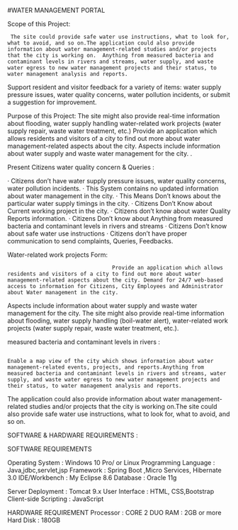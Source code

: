 #WATER MANAGEMENT PORTAL 

Scope of this Project:

     The site could provide safe water use instructions, what to look for, what to avoid, and so on.The application could also provide information about water management-related studies and/or projects that the city is working on.  Anything from measured bacteria and contaminant levels in rivers and streams, water supply, and waste water egress to new water management projects and their status, to water management analysis and reports.  
Support resident and visitor feedback for a variety of items: water supply pressure issues, water quality concerns, water pollution incidents, or submit a suggestion for improvement. 

Purpose of this Project:
                         The site might also provide real-time information about flooding, water supply handling water-related work projects (water supply repair, waste water treatment, etc.)  Provide an application which allows residents and visitors of a city to find out more about water management-related aspects about the city.  Aspects include information about water supply and waste water management for the city.  .



Present  Citizens water quality concern & Queries :

·       Citizens don’t have water supply pressure issues, water quality concerns,                    water    pollution incidents.
·        This System contains no updated information about water management in the city.
·        This Means Don’t knows about the particular water supply timings in the city.
·        Citizens Don’t Know about Current working project in the city.
·        Citizens don’t know about water Quality Reports information.
·        Citizens Don’t know about Anything from measured bacteria and contaminant levels in rivers and streams
·        Citizens Don’t know about safe water use instructions
·        Citizens don’t have proper communication to send complaints, Queries, Feedbacks.



Water-related work projects Form:

                                     Provide an application which allows residents and visitors of a city to find out more about water management-related aspects about the city. Demand for 24/7 web-based access to information for Citizens, City Employees and Administrator about Water management in the city.
 Aspects include information about water supply and waste water management for the city.  The site might also provide real-time information about flooding, water supply handling (boil-water alert), water-related work projects (water supply repair, waste water treatment, etc.).


measured bacteria and contaminant levels in rivers :

                                                                                                                  Enable a map view of the city which shows information about water management-related events, projects, and reports.Anything from measured bacteria and contaminant levels in rivers and streams, water supply, and waste water egress to new water management projects and their status, to water management analysis and reports.

The application could also provide information about water management-related studies and/or projects that the city is working on.The site could also provide safe water use instructions, what to look for, what to avoid, and so on.



SOFTWARE & HARDWARE REQUIREMENTS :

SOFTWARE REQUIREMENTS

Operating System                    :                  Windows 10 Pro/ or Linux
Programming Language                :                  Java,jdbc,servlet,jsp
Framework                           :                  Spring Boot ,Micro Services, Hibernate 3.0
IDE/Workbench                       :                  My Eclipse 8.6
Database                            :                  Oracle 11g

Server Deployment                   :                  Tomcat 9.x
User Interface                      :                  HTML, CSS,Bootstrap
Client-side Scripting               :                  JavaScript


HARDWARE REQUIREMENT
Processor                                 :                  CORE 2 DUO
RAM                                        :                  2GB or more
Hard Disk                                :                  180GB
